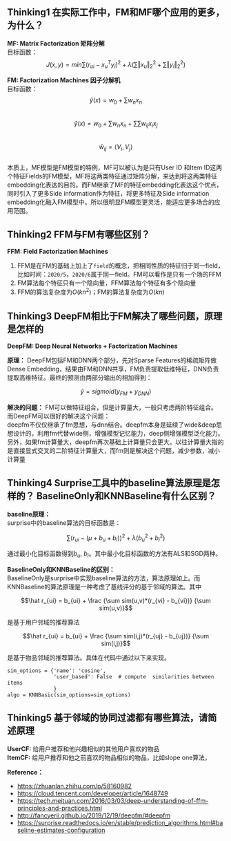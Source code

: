 ## Thinking1 在实际工作中，FM和MF哪个应用的更多，为什么？
**MF: Matrix Factorization 矩阵分解**  
目标函数：
$$J(x,y) = min \sum (r_{ui} - x_u^Ty_i)^2 + \lambda(\sum \Vert x_u \Vert_2^2 + \sum \Vert y_i \Vert_2^2)$$

**FM: Factorization Machines 因子分解机**  
目标函数：
$$\hat y(x) = w_0 + \sum w_n x_n$$  
$$\hat y(x) = w_0 + \sum w_n x_n + \sum \sum w_{ij} x_i x_j$$  
$$\hat w_{ij} = \langle V_i,V_j \rangle$$  
本质上，MF模型是FM模型的特例，MF可以被认为是只有User ID 和Item ID这两个特征Fields的FM模型，MF将这两类特征通过矩阵分解，来达到将这两类特征embedding化表达的目的。而FM继承了MF的特征embedding化表达这个优点，同时引入了更多Side information作为特征，将更多特征及Side information embedding化融入FM模型中。所以很明显FM模型更灵活，能适应更多场合的应用范围。

## Thinking2 FFM与FM有哪些区别？
**FFM: Field Factorization Machines**
1. FFM是在FM的基础上加上了`field`的概念，把相同性质的特征归于同一field，比如时间：`2020/5`，`2020/6`属于同一field。FM可以看作是只有一个场的FFM
2. FM算法每个特征只有一个隐向量，FFM算法每个特征有多个隐向量
3. FFM的算法复杂度为$O(kn^2)$；FM的算法复杂度为$O(kn)$

## Thinking3 DeepFM相比于FM解决了哪些问题，原理是怎样的
**DeepFM: Deep Neural Networks + Factorization Machines**

**原理：** DeepFM包括FM和DNN两个部分，先对Sparse Features的稀疏矩阵做Dense Embedding，结果由FM和DNN共享，FM负责提取低维特征，DNN负责提取高维特征。最终的预测由两部分输出的相加得到：

$$\hat y = sigmoid(y_{FM} + y_{DNN})$$

**解决的问题：** FM可以做特征组合，但是计算量大，一般只考虑两阶特征组合。  
而DeepFM可以很好的解决这个问题：  
deepfm不仅仅继承了fm思想，与dnn结合。deepfm本身是延续了wide&deep思想设计的，利用fm代替wide侧，增强模型记忆能力，deep侧增强模型泛化能力。  
另外，如果fm计算量大，deepfm再次基础上计算量只会更大。以往计算量大指的是直接显式交叉的二阶特征计算量大，而fm则是解决这个问题，减少参数，减小计算量

## Thinking4 Surprise工具中的baseline算法原理是怎样的？ BaselineOnly和KNNBaseline有什么区别？
**baseline原理：**  
surprise中的baseline算法的目标函数是：

$$\sum(r_{ui} - (\mu + b_u + b_i))^2 + \lambda (b_u^2 + b_i^2)$$

通过最小化目标函数得到$b_u$, $b_i$。其中最小化目标函数的方法有ALS和SGD两种。

**BaselineOnly和KNNBaseline的区别：**  
BaselineOnly是surprise中实现baseline算法的方法，算法原理如上。而KNNBaseline的算法原理是一种考虑了基线评分的基于邻域的算法。其中

$$\hat r_{ui} = b_{ui} + \frac {\sum sim(u,v)*(r_{vi} - b_{vi})} {\sum sim(u,v)}$$

是基于用户邻域的推荐算法

$$\hat r_{ui} = b_{ui} + \frac {\sum sim(i,j)*(r_{uj} - b_{uj})} {\sum sim(i,j)}$$

是基于物品邻域的推荐算法。具体在代码中通过以下来实现。

```{python}
sim_options = {'name': 'cosine',
               'user_based': False  # compute  similarities between items
               }
algo = KNNBasic(sim_options=sim_options)
```

## Thinking5 基于邻域的协同过滤都有哪些算法，请简述原理
**UserCF:** 给用户推荐和他兴趣相似的其他用户喜欢的物品  
**ItemCF:** 给用户推荐和他之前喜欢的物品相似的物品，比如slope one算法，







**Reference：**
- https://zhuanlan.zhihu.com/p/58160982
- https://cloud.tencent.com/developer/article/1648749
- https://tech.meituan.com/2016/03/03/deep-understanding-of-ffm-principles-and-practices.html 
- http://fancyerii.github.io/2019/12/19/deepfm/#deepfm
- https://surprise.readthedocs.io/en/stable/prediction_algorithms.html#baseline-estimates-configuration

